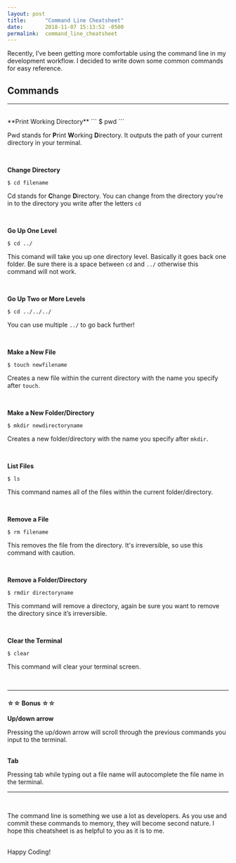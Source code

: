```yaml
---
layout: post
title:      "Command Line Cheatsheet"
date:       2018-11-07 15:13:52 -0500
permalink:  command_line_cheatsheet
---
```


Recently, I’ve been getting more comfortable using the command line in my development workflow.  I decided to write down some common commands for easy reference.  


## Commands
---
<br>
 **Print Working Directory**
```
$ pwd
```

Pwd stands for **P**rint **W**orking **D**irectory.  It outputs the path of your current directory in your terminal.

<br>

**Change Directory**
```
$ cd filename
```

Cd stands for **C**hange **D**irectory.  You can change from the directory you’re in to the directory you write after the letters ```cd```

<br>


**Go Up One Level**

```
$ cd ../
```

This comand will take you up one directory level.  Basically it goes back one folder.  Be sure there is a space between ```cd``` and ```../``` otherwise this command will not work. 

<br>


**Go Up Two or More Levels**
```
$ cd ../../../
```

You can use multiple ```../``` to go back further!

<br>

**Make a New File**
```
$ touch newfilename
```

Creates a new file within the current directory with the name you specify after ```touch```.

<br>

**Make a New Folder/Directory**

```
$ mkdir newdirectoryname
```

Creates a new folder/directory with the name you specify after ```mkdir```.

<br>


**List Files**

```
$ ls
```

This command names all of the files within the current folder/directory.

<br>


**Remove a File**

```
$ rm filename
```

This removes the file from the directory.   It's irreversible, so use this command with caution.

<br>


**Remove a Folder/Directory**
```
$ rmdir directoryname
```

This command will remove a directory, again be sure you want to remove the directory since it’s irreversible.

<br>

**Clear the Terminal**
```
$ clear
```

This command will clear your terminal screen.

<br>

---

#### ☆☆ Bonus ☆☆

 **Up/down arrow**

Pressing the up/down arrow will scroll through the previous commands you input to the terminal.  
<br>

 **Tab**

Pressing tab while typing out a file name will autocomplete the file name in the terminal.


---

<br>

The command line is something we use a lot as developers.  As you use and commit these commands to memory, they will become second nature.  I hope this cheatsheet is as helpful to you as it is to me.  

<br>
Happy Coding!

